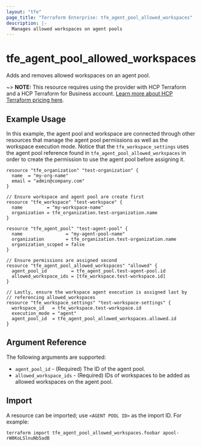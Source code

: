 ```yaml
---
layout: "tfe"
page_title: "Terraform Enterprise: tfe_agent_pool_allowed_workspaces"
description: |-
  Manages allowed workspaces on agent pools
---
```


# tfe_agent_pool_allowed_workspaces

Adds and removes allowed workspaces on an agent pool.

~> **NOTE:** This resource requires using the provider with HCP Terraform and a HCP Terraform
for Business account.
[Learn more about HCP Terraform pricing here](https://www.hashicorp.com/products/terraform/pricing).

## Example Usage

In this example, the agent pool and workspace are connected through other resources that manage the agent pool permissions as well as the workspace execution mode. Notice that the `tfe_workspace_settings` uses the agent pool reference found in `tfe_agent_pool_allowed_workspaces` in order to create the permission to use the agent pool before assigning it.

```hcl
resource "tfe_organization" "test-organization" {
  name  = "my-org-name"
  email = "admin@company.com"
}

// Ensure workspace and agent pool are create first
resource "tfe_workspace" "test-workspace" {
  name         = "my-workspace-name"
  organization = tfe_organization.test-organization.name
}

resource "tfe_agent_pool" "test-agent-pool" {
  name                = "my-agent-pool-name"
  organization        = tfe_organization.test-organization.name
  organization_scoped = false
}

// Ensure permissions are assigned second
resource "tfe_agent_pool_allowed_workspaces" "allowed" {
  agent_pool_id         = tfe_agent_pool.test-agent-pool.id
  allowed_workspace_ids = [tfe_workspace.test-workspace.id]
}

// Lastly, ensure the workspace agent execution is assigned last by
// referencing allowed_workspaces
resource "tfe_workspace_settings" "test-workspace-settings" {
  workspace_id   = tfe_workspace.test-workspace.id
  execution_mode = "agent"
  agent_pool_id  = tfe_agent_pool_allowed_workspaces.allowed.id
}
```

## Argument Reference

The following arguments are supported:

* `agent_pool_id` - (Required) The ID of the agent pool.
* `allowed_workspace_ids` - (Required) IDs of workspaces to be added as allowed workspaces on the agent pool.


## Import

A resource can be imported; use `<AGENT POOL ID>` as the import ID. For example:

```shell
terraform import tfe_agent_pool_allowed_workspaces.foobar apool-rW0KoLSlnuNb5adB
```
